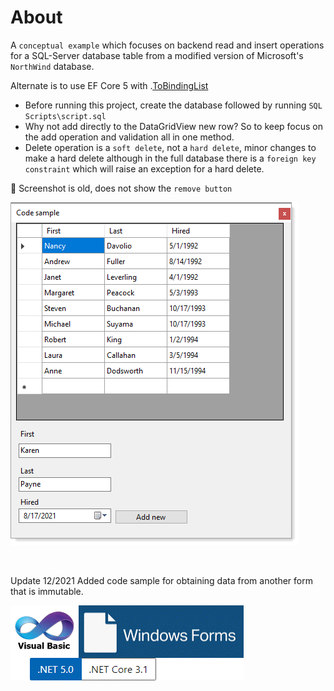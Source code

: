 ﻿# About

A `conceptual example` which focuses on backend read and insert operations for a SQL-Server database table from a modified version of Microsoft's `NorthWind` database.

Alternate is to use EF Core 5 with .[ToBindingList](https://docs.microsoft.com/en-us/dotnet/api/microsoft.entityframeworkcore.observablecollectionextensions.tobindinglist?view=efcore-5.0)

- Before running this project, create the database followed by running `SQL Scripts\script.sql`
- Why not add directly to the DataGridView new row? So to keep focus on the add operation and validation all in one method.
- Delete operation is a `soft delete`, not a `hard delete`, minor changes to make a hard delete although in the full database there is a `foreign key constraint` which will raise an exception for a hard delete. 

:triangular_flag_on_post: Screenshot is old, does not show the `remove button`

![img](assets/sqlOperations.png)

</br>

Update 12/2021 Added code sample for obtaining data from another form that is immutable.



![img](assets/vbFormsCore.png)